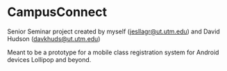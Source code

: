 # CampusConnect

Senior Seminar project created by myself  (jesllagr@ut.utm.edu) and David Hudson (davkhuds@ut.utm.edu)

Meant to be a prototype for a mobile class registration system for Android devices Lollipop and beyond.
